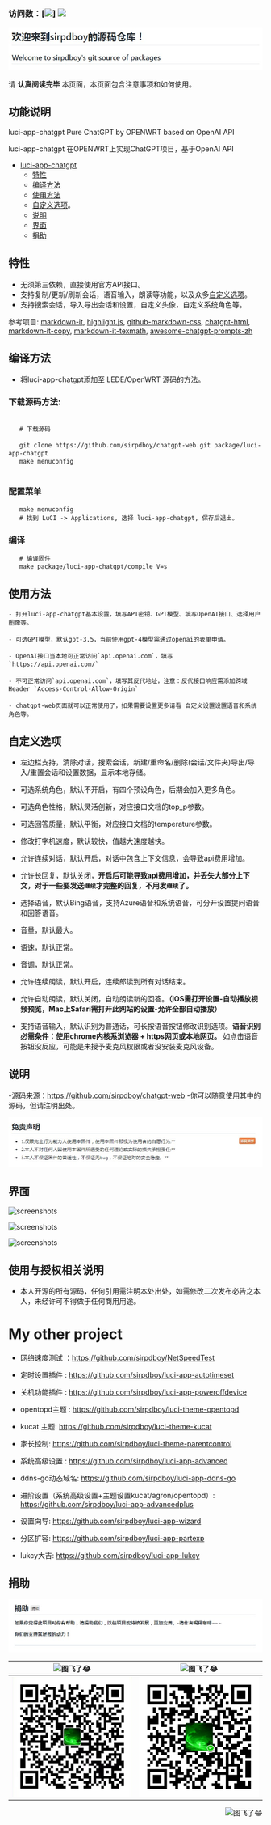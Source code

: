 ### 访问数：[![](https://visitor-badge.glitch.me/badge?page_id=sirpdboy-visitor-badge)] [![](https://img.shields.io/badge/TG群-点击加入-FFFFFF.svg)](https://t.me/joinchat/AAAAAEpRF88NfOK5vBXGBQ)

![screenshots](https://raw.githubusercontent.com/sirpdboy/openwrt/master/doc/说明1.jpg)

请 **认真阅读完毕** 本页面，本页面包含注意事项和如何使用。

## 功能说明

luci-app-chatgpt Pure ChatGPT by OPENWRT based on OpenAI API 

luci-app-chatgpt 在OPENWRT上实现ChatGPT项目，基于OpenAI API

<!-- TOC -->

- [luci-app-chatgpt](#功能说明)
  - [特性](#特性)
  - [编译方法](#编译方法)
  - [使用方法](#使用方法)
  - [自定义选项](#自定义选项)。
  - [说明](#说明)
  - [界面](#界面)
  - [捐助](#捐助)

<!-- /TOC -->

## 特性

- 无须第三依赖，直接使用官方API接口。
- 支持复制/更新/刷新会话，语音输入，朗读等功能，以及众多[自定义选项](#自定义选项)。
- 支持搜索会话，导入导出会话和设置，自定义头像，自定义系统角色等。

参考项目: 
[markdown-it](https://github.com/markdown-it/markdown-it), 
[highlight.js](https://github.com/highlightjs/highlight.js), 
[github-markdown-css](https://github.com/sindresorhus/github-markdown-css), 
[chatgpt-html](https://github.com/slippersheepig/chatgpt-html), 
[markdown-it-copy](https://github.com/ReAlign/markdown-it-copy), 
[markdown-it-texmath](https://github.com/goessner/markdown-it-texmath), 
[awesome-chatgpt-prompts-zh](https://github.com/PlexPt/awesome-chatgpt-prompts-zh)


## 编译方法

- 将luci-app-chatgpt添加至 LEDE/OpenWRT 源码的方法。

### 下载源码方法:

 ```Brach
 
    # 下载源码
	
    git clone https://github.com/sirpdboy/chatgpt-web.git package/luci-app-chatgpt
    make menuconfig
	
 ``` 
### 配置菜单

 ```Brach
    make menuconfig
	# 找到 LuCI -> Applications, 选择 luci-app-chatgpt, 保存后退出。
 ``` 
 
### 编译

 ```Brach 
    # 编译固件
    make package/luci-app-chatgpt/compile V=s
 ```

## 使用方法

    - 打开luci-app-chatgpt基本设置，填写API密钥、GPT模型、填写OpenAI接口、选择用户图像等。 
    
    - 可选GPT模型，默认gpt-3.5，当前使用gpt-4模型需通过openai的表单申请。
    
    - OpenAI接口当本地可正常访问`api.openai.com`，填写`https://api.openai.com/`
    
    - 不可正常访问`api.openai.com`，填写其反代地址，注意：反代接口响应需添加跨域Header `Access-Control-Allow-Origin`
    
    - chatgpt-web页面就可以正常使用了，如果需要设置更多请看 自定义设置设置语音和系统角色等。
    
## 自定义选项

- 左边栏支持，清除对话，搜索会话，新建/重命名/删除(会话/文件夹)导出/导入/重置会话和设置数据，显示本地存储。

- 可选系统角色，默认不开启，有四个预设角色，后期会加入更多角色。

- 可选角色性格，默认灵活创新，对应接口文档的top_p参数。

- 可选回答质量，默认平衡，对应接口文档的temperature参数。

- 修改打字机速度，默认较快，值越大速度越快。

- 允许连续对话，默认开启，对话中包含上下文信息，会导致api费用增加。

- 允许长回复，默认关闭，**开启后可能导致api费用增加，并丢失大部分上下文，对于一些要发送`继续`才完整的回复，不用发`继续`了。**

- 选择语音，默认Bing语音，支持Azure语音和系统语音，可分开设置提问语音和回答语音。

- 音量，默认最大。

- 语速，默认正常。

- 音调，默认正常。

- 允许连续朗读，默认开启，连续郎读到所有对话结束。

- 允许自动朗读，默认关闭，自动朗读新的回答。**（iOS需打开设置-自动播放视频预览，Mac上Safari需打开此网站的设置-允许全部自动播放）**

- 支持语音输入，默认识别为普通话，可长按语音按钮修改识别选项。**语音识别必需条件：使用chrome内核系浏览器 + https网页或本地网页。** 如点击语音按钮没反应，可能是未授予麦克风权限或者没安装麦克风设备。


## 说明

-源码来源：https://github.com/sirpdboy/chatgpt-web
-你可以随意使用其中的源码，但请注明出处。

![screenshots](https://raw.githubusercontent.com/sirpdboy/openwrt/master/doc/说明2.jpg)

## 界面

![screenshots](https://raw.githubusercontent.com/sirpdboy/openwrt/master/doc/chatgpt1.jpg)

![screenshots](https://raw.githubusercontent.com/sirpdboy/openwrt/master/doc/chatgpt2.jpg)

![screenshots](https://raw.githubusercontent.com/sirpdboy/openwrt/master/doc/chatgpt3.jpg)


## 使用与授权相关说明
 
- 本人开源的所有源码，任何引用需注明本处出处，如需修改二次发布必告之本人，未经许可不得做于任何商用用途。

# My other project

- 网络速度测试 ：https://github.com/sirpdboy/NetSpeedTest

- 定时设置插件 : https://github.com/sirpdboy/luci-app-autotimeset

- 关机功能插件 : https://github.com/sirpdboy/luci-app-poweroffdevice

- opentopd主题 : https://github.com/sirpdboy/luci-theme-opentopd

- kucat 主题: https://github.com/sirpdboy/luci-theme-kucat

- 家长控制: https://github.com/sirpdboy/luci-theme-parentcontrol

- 系统高级设置 : https://github.com/sirpdboy/luci-app-advanced

- ddns-go动态域名: https://github.com/sirpdboy/luci-app-ddns-go

- 进阶设置（系统高级设置+主题设置kucat/agron/opentopd）: https://github.com/sirpdboy/luci-app-advancedplus

- 设置向导: https://github.com/sirpdboy/luci-app-wizard

- 分区扩容: https://github.com/sirpdboy/luci-app-partexp

- lukcy大吉: https://github.com/sirpdboy/luci-app-lukcy

## 捐助

![screenshots](https://raw.githubusercontent.com/sirpdboy/openwrt/master/doc/说明3.jpg)

|     <img src="https://img.shields.io/badge/-支付宝-F5F5F5.svg" href="#赞助支持本项目-" height="25" alt="图飞了😂"/>  |  <img src="https://img.shields.io/badge/-微信-F5F5F5.svg" height="25" alt="图飞了😂" href="#赞助支持本项目-"/>  | 
| :-----------------: | :-------------: |
|![xm1](https://raw.githubusercontent.com/sirpdboy/openwrt/master/doc/支付宝.png) | ![xm1](https://raw.githubusercontent.com/sirpdboy/openwrt/master/doc/微信.png) |

<a href="#readme">
    <img src="https://img.shields.io/badge/-返回顶部-orange.svg" alt="图飞了😂" title="返回顶部" align="right"/>
</a>


